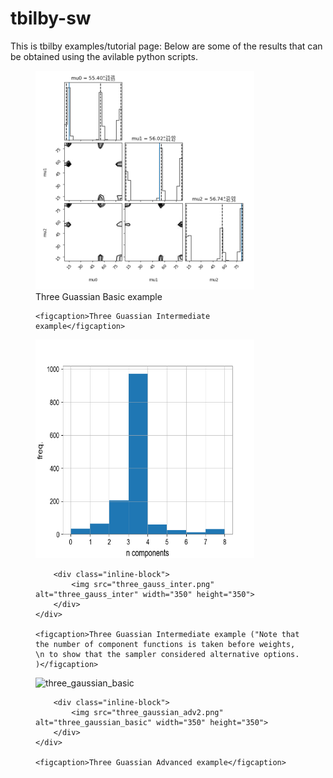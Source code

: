 # tbilby-sw

This is tbilby examples/tutorial page:
Below are some of the results that can be obtained using the avilable python scripts.
<figure>
	<img src="three_gaussian_basic.png" alt="three_gaussian_basic" width="350" height="350">
	<figcaption>Three Guassian Basic example</figcaption>
</figure>

<figure>
	
	<figcaption>Three Guassian Intermediate example</figcaption>
</figure>

<figure>
	<div id="banner">
		<div class="inline-block">
			<img src="three_gauss_inter2.png" alt="three_gauss_inter" width="350" height="350">
		</div>

		<div class="inline-block">
			<img src="three_gauss_inter.png" alt="three_gauss_inter" width="350" height="350">
		</div>		
	</div>
		
	<figcaption>Three Guassian Intermediate example ("Note that the number of component functions is taken before weights, \n to show that the sampler considered alternative options.  )</figcaption>
</figure>



<figure>
	<div id="banner">
		<div class="inline-block">
			<img src="three_gaussian_adv1.png" alt="three_gaussian_basic" width="350" height="350">
		</div>

		<div class="inline-block">
			<img src="three_gaussian_adv2.png" alt="three_gaussian_basic" width="350" height="350">
		</div>		
	</div>
		
	<figcaption>Three Guassian Advanced example</figcaption>
</figure>

